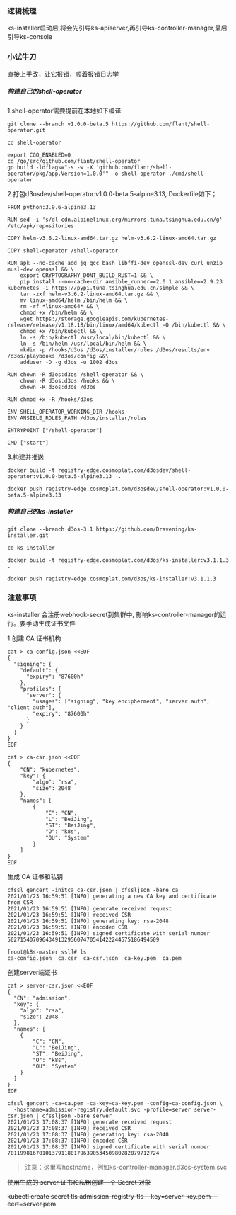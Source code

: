 ### 逻辑梳理

ks-installer启动后,将会先引导ks-apiserver,再引导ks-controller-manager,最后引导ks-console

### 小试牛刀

直接上手改，让它报错，顺着报错日志学

##### 构建自己的shell-operator

1.shell-operator需要提前在本地如下编译

```
git clone --branch v1.0.0-beta.5 https://github.com/flant/shell-operator.git
```

```
cd shell-operator
```

```
export CGO_ENABLED=0
cd /go/src/github.com/flant/shell-operator
go build -ldflags="-s -w -X 'github.com/flant/shell-operator/pkg/app.Version=1.0.0'" -o shell-operator ./cmd/shell-operator
```

2.打包d3osdev/shell-operator:v1.0.0-beta.5-alpine3.13, Dockerfile如下；

```
FROM python:3.9.6-alpine3.13

RUN sed -i 's/dl-cdn.alpinelinux.org/mirrors.tuna.tsinghua.edu.cn/g' /etc/apk/repositories

COPY helm-v3.6.2-linux-amd64.tar.gz helm-v3.6.2-linux-amd64.tar.gz

COPY shell-operator /shell-operator

RUN apk --no-cache add jq gcc bash libffi-dev openssl-dev curl unzip musl-dev openssl && \
    export CRYPTOGRAPHY_DONT_BUILD_RUST=1 && \
    pip install --no-cache-dir ansible_runner==2.0.1 ansible==2.9.23 kubernetes -i https://pypi.tuna.tsinghua.edu.cn/simple && \
    tar -zxf helm-v3.6.2-linux-amd64.tar.gz && \
    mv linux-amd64/helm /bin/helm && \
    rm -rf *linux-amd64* && \
    chmod +x /bin/helm && \
    wget https://storage.googleapis.com/kubernetes-release/release/v1.18.18/bin/linux/amd64/kubectl -O /bin/kubectl && \
    chmod +x /bin/kubectl && \
    ln -s /bin/kubectl /usr/local/bin/kubectl && \
    ln -s /bin/helm /usr/local/bin/helm && \
    mkdir -p /hooks/d3os /d3os/installer/roles /d3os/results/env /d3os/playbooks /d3os/config &&\
    adduser -D -g d3os -u 1002 d3os

RUN chown -R d3os:d3os /shell-operator && \
    chown -R d3os:d3os /hooks && \
    chown -R d3os:d3os /d3os

RUN chmod +x -R /hooks/d3os

ENV SHELL_OPERATOR_WORKING_DIR /hooks
ENV ANSIBLE_ROLES_PATH /d3os/installer/roles

ENTRYPOINT ["/shell-operator"]

CMD ["start"]
```

3.构建并推送

```
docker build -t registry-edge.cosmoplat.com/d3osdev/shell-operator:v1.0.0-beta.5-alpine3.13  .
```

```
docker push registry-edge.cosmoplat.com/d3osdev/shell-operator:v1.0.0-beta.5-alpine3.13
```

##### 构建自己的ks-installer

```
git clone --branch d3os-3.1 https://github.com/Dravening/ks-installer.git
```

```
cd ks-installer
```

```
docker build -t registry-edge.cosmoplat.com/d3os/ks-installer:v3.1.1.3  .
```

```
docker push registry-edge.cosmoplat.com/d3os/ks-installer:v3.1.1.3
```

### 注意事项

ks-installer 会注册webhook-secret到集群中, 影响ks-controller-manager的运行。要手动生成证书文件

1.创建 CA 证书机构

```
cat > ca-config.json <<EOF
{
  "signing": {
    "default": {
      "expiry": "87600h"
    },
    "profiles": {
      "server": {
        "usages": ["signing", "key encipherment", "server auth", "client auth"],
        "expiry": "87600h"
      }
    }
  }
}
EOF
```

```
cat > ca-csr.json <<EOF
{
    "CN": "kubernetes",
    "key": {
        "algo": "rsa",
        "size": 2048
    },
    "names": [
        {
            "C": "CN",
            "L": "BeiJing",
            "ST": "BeiJing",
            "O": "k8s",
            "OU": "System"
        }
    ]
}
EOF
```

生成 CA 证书和私钥

```
cfssl gencert -initca ca-csr.json | cfssljson -bare ca
2021/01/23 16:59:51 [INFO] generating a new CA key and certificate from CSR
2021/01/23 16:59:51 [INFO] generate received request
2021/01/23 16:59:51 [INFO] received CSR
2021/01/23 16:59:51 [INFO] generating key: rsa-2048
2021/01/23 16:59:51 [INFO] encoded CSR
2021/01/23 16:59:51 [INFO] signed certificate with serial number 502715407096434913295607470541422244575186494509
```

```
[root@k8s-master ssl]# ls
ca-config.json  ca.csr  ca-csr.json  ca-key.pem  ca.pem
```

创建server端证书

```
cat > server-csr.json <<EOF
{
  "CN": "admission",
  "key": {
    "algo": "rsa",
    "size": 2048
  },
  "names": [
    {
        "C": "CN",
        "L": "BeiJing",
        "ST": "BeiJing",
        "O": "k8s",
        "OU": "System"
    }
  ]
}
EOF
```

```
cfssl gencert -ca=ca.pem -ca-key=ca-key.pem -config=ca-config.json \
  -hostname=admission-registry.default.svc -profile=server server-csr.json | cfssljson -bare server
2021/01/23 17:08:37 [INFO] generate received request
2021/01/23 17:08:37 [INFO] received CSR
2021/01/23 17:08:37 [INFO] generating key: rsa-2048
2021/01/23 17:08:37 [INFO] encoded CSR
2021/01/23 17:08:37 [INFO] signed certificate with serial number 701199816701013791180179639053450980282079712724
```

> 注意：这里写hostname，例如ks-controller-manager.d3os-system.svc

~~使用生成的 server 证书和私钥创建一个 Secret 对象~~

~~kubectl create secret tls admission-registry-tls --key=server-key.pem --cert=server.pem~~

